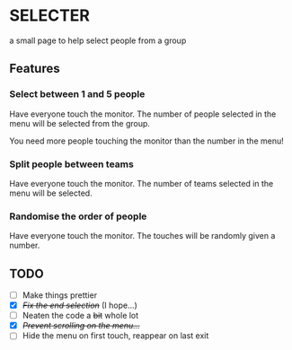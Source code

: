 # SELECTER
a small page to help select people from a group
## Features
### Select between 1 and 5 people
Have everyone touch the monitor. The number of people selected in the menu will be selected from the group.

You need more people touching the monitor than the number in the menu!

### Split people between teams
Have everyone touch the monitor. The number of teams selected in the menu will be selected.

### Randomise the order of people
Have everyone touch the monitor. The touches will be randomly given a number.

## TODO
* [ ] Make things prettier
* [X] ~~*Fix the end selection*~~ (I hope...)
* [ ] Neaten the code a ~~bit~~ whole lot
* [X] ~~*Prevent scrolling on the menu...*~~
* [ ] Hide the menu on first touch, reappear on last exit